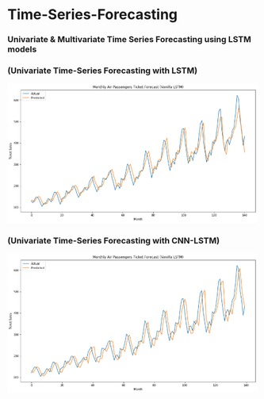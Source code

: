# Time-Series-Forecasting
### Univariate &amp; Multivariate Time Series Forecasting using LSTM models

### (Univariate Time-Series Forecasting with LSTM)
<Img src="/Imgs/forecast with LSTM.png"/>

### (Univariate Time-Series Forecasting with CNN-LSTM)
<Img src="/Imgs/forecast with CNN LSTM.png"/>



